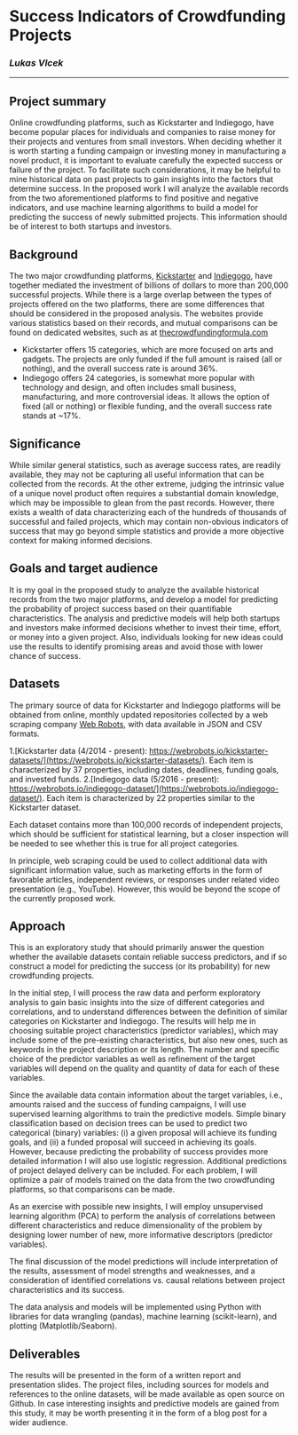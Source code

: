 # Success Indicators of Crowdfunding Projects
### _Lukas Vlcek_

---

## Project summary
Online crowdfunding platforms, such as Kickstarter and Indiegogo, have become popular places for individuals and companies to raise money for their projects and ventures from small investors. When deciding whether it is worth starting a funding campaign or investing money in manufacturing a novel product, it is important to evaluate carefully the expected success or failure of the project. To facilitate such considerations, it may be helpful to mine historical data on past projects to gain insights into the factors that determine success. In the proposed work I will analyze the available records from the two aforementioned platforms to find positive and negative indicators, and use machine learning algorithms to build a model for predicting the success of newly submitted projects. This information should be of interest to both startups and investors.

## Background
The two major crowdfunding platforms, [Kickstarter](https://www.kickstarter.com) and [Indiegogo](https://www.idiegogo.com), have together mediated the investment of billions of dollars to more than 200,000 successful projects. While there is a large overlap between the types of projects offered on the two platforms, there are some differences that should be considered in the proposed analysis. The websites provide various statistics based on their records, and mutual comparisons can be found on dedicated websites, such as at [thecrowdfundingformula.com](https://thecrowdfundingformula.com/2015/11/13/kickstarter-vs-indiegogo-2/)

* Kickstarter offers 15 categories, which are more focused on arts and gadgets. The projects are only funded if the full amount is raised (all or nothing), and the overall success rate is around 36%.
* Indiegogo offers 24 categories, is somewhat more popular with technology and design, and often includes small business, manufacturing, and more controversial ideas. It allows the option of fixed (all or nothing) or flexible funding, and the overall success rate stands at ~17%.

## Significance
While similar general statistics, such as average success rates, are readily available, they may not be capturing all useful information that can be collected from the records. At the other extreme, judging the intrinsic value of a unique novel product often requires a substantial domain knowledge, which may be impossible to glean from the past records. However, there exists a wealth of data characterizing each of the hundreds of thousands of successful and failed projects, which may contain non-obvious indicators of success that may go beyond simple statistics and provide a more objective context for making informed decisions.

## Goals and target audience
It is my goal in the proposed study to analyze the available historical records from the two major platforms, and develop a model for predicting the probability of project success based on their quantifiable characteristics. The analysis and predictive models will help both startups and investors make informed decisions whether to invest their time, effort, or money into a given project. Also, individuals looking for new ideas could use the results to identify promising areas and avoid those with lower chance of success.

## Datasets
The primary source of data for Kickstarter and Indiegogo platforms will be obtained from online, monthly updated repositories collected by a web scraping company [Web Robots](https://webrobots.io/), with data available in JSON and CSV formats.

1.[Kickstarter data (4/2014 - present): https://webrobots.io/kickstarter-datasets/](https://webrobots.io/kickstarter-datasets/). Each item is characterized by 37 properties, including dates, deadlines, funding goals, and invested funds.
2.[Indiegogo data (5/2016 - present): https://webrobots.io/indiegogo-dataset/](https://webrobots.io/indiegogo-dataset/). Each item is characterized by 22 properties similar to the Kickstarter dataset.


Each dataset contains more than 100,000 records of independent projects, which should be sufficient for statistical learning, but a closer inspection will be needed to see whether this is true for all project categories. 

In principle, web scraping could be used to collect additional data with significant information value, such as marketing efforts in the form of favorable articles, independent reviews, or responses under related video presentation (e.g., YouTube). However, this would be beyond the scope of the currently proposed work. 

## Approach

This is an exploratory study that should primarily answer the question whether the available datasets contain reliable success predictors, and if so construct a model for predicting the success (or its probability) for new crowdfunding projects.

In the initial step, I will process the raw data and perform exploratory analysis to gain basic insights into the size of different categories and correlations, and to understand differences between the definition of similar categories on Kickstarter and Indiegogo. The results will help me in choosing suitable project characteristics (predictor variables), which may include some of the pre-existing characteristics, but also new ones, such as keywords in the project description or its length. The number and specific choice of the predictor variables as well as refinement of the target variables will depend on the quality and quantity of data for each of these variables.

Since the available data contain information about the target variables, i.e., amounts raised and the success of funding campaigns, I will use supervised learning algorithms to train the predictive models. Simple binary classification based on decision trees can be used to predict two categorical (binary) variables: (i) a given proposal will achieve its funding goals, and (ii) a funded proposal will succeed in achieving its goals.  However, because predicting the probability of success provides more detailed information I will also use logistic regression. Additional predictions of project delayed delivery can be included. For each problem, I will optimize a pair of models trained on the data from the two crowdfunding platforms, so that comparisons can be made.

As an exercise with possible new insights, I will employ unsupervised learning algorithm (PCA) to perform the analysis of correlations between different characteristics and reduce dimensionality of the problem by designing lower number of new, more informative descriptors (predictor variables).

The final discussion of the model predictions will include interpretation of the results, assessment of model strengths and weaknesses, and a consideration of identified correlations vs. causal relations between project characteristics and its success.

The data analysis and models will be implemented using Python with libraries for data wrangling (pandas), machine learning (scikit-learn), and plotting (Matplotlib/Seaborn).

## Deliverables

The results will be presented in the form of a written report and presentation slides. The project files, including sources for models and references to the online datasets, will be made available as open source on Github. In case interesting insights and predictive models are gained from this study, it may be worth presenting it in the form of a blog post for a wider audience.


